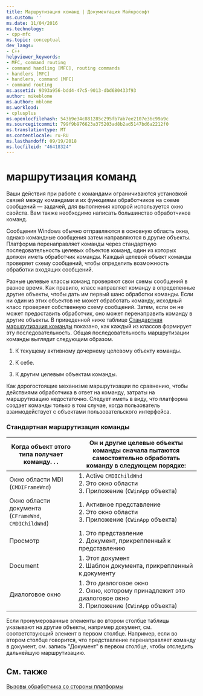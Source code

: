```yaml
---
title: Маршрутизация команд | Документация Майкрософт
ms.custom: ''
ms.date: 11/04/2016
ms.technology:
- cpp-mfc
ms.topic: conceptual
dev_langs:
- C++
helpviewer_keywords:
- MFC, command routing
- command handling [MFC], routing commands
- handlers [MFC]
- handlers, command [MFC]
- command routing
ms.assetid: 9393a956-bdd4-47c5-9013-dbd680433f93
author: mikeblome
ms.author: mblome
ms.workload:
- cplusplus
ms.openlocfilehash: 543b9e34c881285c295fb7ab7ee2107e36c99a9c
ms.sourcegitcommit: 799f9b976623a375203ad8b2ad5147bd6a2212f0
ms.translationtype: MT
ms.contentlocale: ru-RU
ms.lasthandoff: 09/19/2018
ms.locfileid: "46418324"
---
```

# <a name="command-routing"></a>маршрутизация команд

Ваши действия при работе с командами ограничиваются установкой связей между командами и их функциями обработчиков на схеме сообщений — задачей, для выполнения которой используется окно свойств. Вам также необходимо написать большинство обработчиков команд.

Сообщения Windows обычно отправляются в основную область окна, однако командные сообщения затем направляются в другие объекты. Платформа перенаправляет команды через стандартную последовательность целевых объектов команд, один из которых должен иметь обработчик команды. Каждый целевой объект команды проверяет схему сообщений, чтобы определить возможность обработки входящих сообщений.

Разные целевые классы команд проверяют свои схемы сообщений в разное время. Как правило, класс направляет команду в определенные другие объекты, чтобы дать им первый шанс обработки команды. Если ни один из этих объектов не может обработать команду, исходный класс проверяет собственную схему сообщений. Затем, если он не может предоставить обработчик, оно может перенаправить команду в другие объекты. В приведенной ниже таблице [Стандартная маршрутизация команды](#_core_standard_command_route) показано, как каждый из классов формирует эту последовательность. Общая последовательность маршрутизации команды выглядит следующим образом.

1. К текущему активному дочернему целевому объекту команды.

1. К себе.

1. К другим целевым объектам команды.

Как дорогостоящие механизме маршрутизации по сравнению, чтобы действиями обработчика в ответ на команду, затраты на маршрутизацию недостаточно. Следует иметь в виду, что платформа создает команды только в том случае, когда пользователь взаимодействует с объектами пользовательского интерфейса.

### <a name="_core_standard_command_route"></a> Стандартная маршрутизация команды

|Когда объект этого типа получает команду. . .|Он и другие целевые объекты команды сначала пытаются самостоятельно обработать команду в следующем порядке:|
|----------------------------------------------------------|-----------------------------------------------------------------------------------------------------|
|Окно области MDI (`CMDIFrameWnd`)|1.  Active `CMDIChildWnd`<br />2.  Это окно области<br />3.  Приложение (`CWinApp` объекта)|
|Окно области документа (`CFrameWnd`, `CMDIChildWnd`)|1.  Активное представление<br />2.  Это окно области<br />3.  Приложение (`CWinApp` объекта)|
|Просмотр|1.  Это представление<br />2.  Документ, прикрепленный к представлению|
|Document|1.  Этот документ<br />2.  Шаблон документа, прикрепленный к документу|
|Диалоговое окно|1.  Это диалоговое окно<br />2.  Окно, которому принадлежит это диалоговое окно<br />3.  Приложение (`CWinApp` объекта)|

Если пронумерованные элементы во втором столбце таблицы указывают на другие объекты, например документ, см. соответствующий элемент в первом столбце. Например, если во втором столбце говорится, что представление перенаправляет команду в документ, см. запись "Документ" в первом столбце, чтобы отследить дальнейшую маршрутизацию.

## <a name="see-also"></a>См. также

[Вызовы обработчика со стороны платформы](../mfc/how-the-framework-calls-a-handler.md)

